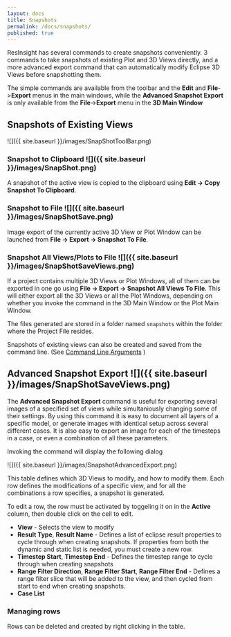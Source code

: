 ```yaml
---
layout: docs
title: Snapshots
permalink: /docs/snapshots/
published: true
---
```

ResInsight has several commands to create snapshots conveniently. 3 commands to take snapshots of existing Plot and 3D Views directly, and a more advanced export command that can automatically modify Eclipse 3D Views before snapshotting them. 

The simple commands are available from the toolbar and the **Edit** and **File**->**Export** menus in the main windows, while the **Advanced Snapshot Export** is only available from the **File**->**Export** menu in the **3D Main Window**

## Snapshots of Existing Views

![]({{ site.baseurl }}/images/SnapShotToolBar.png)

### Snapshot to Clipboard ![]({{ site.baseurl }}/images/SnapShot.png)

A snapshot of the active view is copied to the clipboard using **Edit -> Copy Snapshot To Clipboard**.

### Snapshot to File ![]({{ site.baseurl }}/images/SnapShotSave.png)

Image export of the currently active 3D View or Plot Window can be launched from **File -> Export -> Snapshot To File**. 

### Snapshot All Views/Plots to File ![]({{ site.baseurl }}/images/SnapShotSaveViews.png)

If a project contains multiple 3D Views or Plot Windows, all of them can be exported in one go using **File -> Export -> Snapshot All Views To File**. This will either export all the 3D Views or all the Plot Windows, depending on whether you invoke the command in the 3D Main Window or the Plot Main Window.

The files generated are stored in a folder named `snapshots` within the folder where the Project File resides. 

<div class="note">
 Snapshots of existing views can also be created and saved from the command line. 
 (See <a href="{{ site.baseurl }}/docs/commandlineparameters">Command Line Arguments</a> )
</div>

## Advanced Snapshot Export  ![]({{ site.baseurl }}/images/SnapShotSaveViews.png)

The **Advanced Snapshot Export** command is useful for exporting several images of a specified set of views while simultaniously changing some of their settings. By using this command it is easy to document all layers of a specific model, or generate images with identical setup across several different cases. It is also easy to export an image for each of the timesteps in a case, or even a combination of all these parameters.

Invoking the command will display the following dialog 

 ![]({{ site.baseurl }}/images/SnapshotAdvancedExport.png)

This table defines which 3D Views to modify, and how to modify them. Each row defines the modifications of a specific view, and for all the combinations a row specifies, a snapshot is generated. 

To edit a row, the row must be activated by toggeling it on in the **Active** column, then double click on the cell to edit.  

- **View** - Selects the view to modify
- **Result Type**, **Result Name** - Defines a list of eclipse result properties to cycle through when creating snapshots. If properties from both the dynamic and static list is needed, you must create a new row.
- **Timestep Start**, **Timestep End** - Defines the timestep range to cycle through when creating snapshots
- **Range Filter Direction**, **Range Filter Start**, **Range Filter End** - Defines a range filter slice that will be added to the view, and then cycled from start to end when creating snapshots. 
- **Case List** 


### Managing rows

Rows can be deleted and created by right clicking in the table. 




